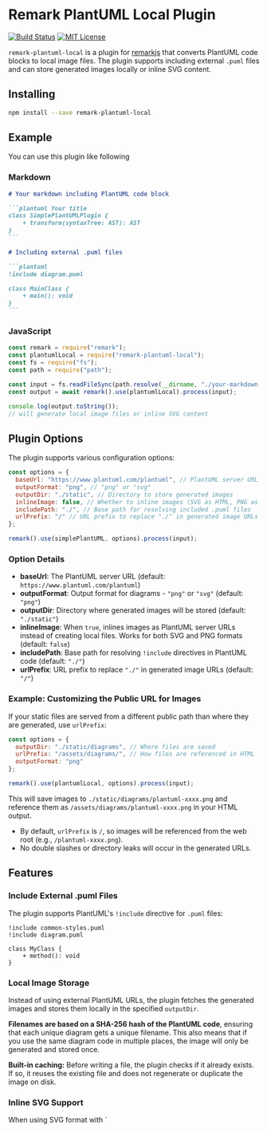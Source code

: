 # Remark PlantUML Local Plugin

[![Build Status](https://travis-ci.org/crooy/remark-plantuml-local.svg?branch=master)](https://travis-ci.org/crooy/remark-plantuml-local) [![MIT License](http://img.shields.io/badge/license-MIT-blue.svg?style=flat)](LICENSE)

`remark-plantuml-local` is a plugin for [remarkjs](https://github.com/remarkjs/remark) that converts PlantUML code blocks to local image files. The plugin supports including external `.puml` files and can store generated images locally or inline SVG content.

## Installing

```bash
npm install --save remark-plantuml-local
```

## Example

You can use this plugin like following

### Markdown

````markdown
# Your markdown including PlantUML code block

```plantuml Your title
class SimplePlantUMLPlugin {
    + transform(syntaxTree: AST): AST
}
```

# Including external .puml files

```plantuml
!include diagram.puml

class MainClass {
    + main(): void
}
```
````

### JavaScript

```javascript
const remark = require("remark");
const plantumlLocal = require("remark-plantuml-local");
const fs = require("fs");
const path = require("path");

const input = fs.readFileSync(path.resolve(__dirname, "./your-markdown.md")).toString();
const output = await remark().use(plantumlLocal).process(input);

console.log(output.toString());
// will generate local image files or inline SVG content
```

## Plugin Options

The plugin supports various configuration options:

```javascript
const options = {
  baseUrl: "https://www.plantuml.com/plantuml", // PlantUML server URL
  outputFormat: "png", // "png" or "svg"
  outputDir: "./static", // Directory to store generated images
  inlineImage: false, // Whether to inline images (SVG as HTML, PNG as PlantUML server URLs)
  includePath: "./", // Base path for resolving included .puml files
  urlPrefix: "/" // URL prefix to replace "./" in generated image URLs
};

remark().use(simplePlantUML, options).process(input);
```

### Option Details

- **baseUrl**: The PlantUML server URL (default: `https://www.plantuml.com/plantuml`)
- **outputFormat**: Output format for diagrams - `"png"` or `"svg"` (default: `"png"`)
- **outputDir**: Directory where generated images will be stored (default: `"./static"`)
- **inlineImage**: When `true`, inlines images as PlantUML server URLs instead of creating local files. Works for both SVG and PNG formats (default: `false`)
- **includePath**: Base path for resolving `!include` directives in PlantUML code (default: `"./"`)
- **urlPrefix**: URL prefix to replace `"./"` in generated image URLs (default: `"/"`)

### Example: Customizing the Public URL for Images

If your static files are served from a different public path than where they are generated, use `urlPrefix`:

```js
const options = {
  outputDir: "./static/diagrams", // Where files are saved
  urlPrefix: "/assets/diagrams/", // How files are referenced in HTML
  outputFormat: "png"
};

remark().use(plantumlLocal, options).process(input);
```

This will save images to `./static/diagrams/plantuml-xxxx.png` and reference them as `/assets/diagrams/plantuml-xxxx.png` in your HTML output.

- By default, `urlPrefix` is `/`, so images will be referenced from the web root (e.g., `/plantuml-xxxx.png`).
- No double slashes or directory leaks will occur in the generated URLs.

## Features

### Include External .puml Files

The plugin supports PlantUML's `!include` directive for `.puml` files:

```plantuml
!include common-styles.puml
!include diagram.puml

class MyClass {
    + method(): void
}
```

### Local Image Storage

Instead of using external PlantUML URLs, the plugin fetches the generated images and stores them locally in the specified `outputDir`.

**Filenames are based on a SHA-256 hash of the PlantUML code**, ensuring that each unique diagram gets a unique filename. This also means that if you use the same diagram code in multiple places, the image will only be generated and stored once.

**Built-in caching:** Before writing a file, the plugin checks if it already exists. If so, it reuses the existing file and does not regenerate or duplicate the image on disk.

### Inline SVG Support

When using SVG format with `
